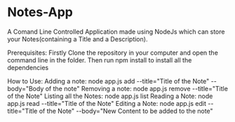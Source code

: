 # Notes-App
A Comand Line Controlled Application made using NodeJs which can store your Notes(containing a Title and a Description).

Prerequisites: 
Firstly Clone the repository in your computer and open the command line in the folder.
Then run npm install to install all the dependencies

How to Use: 
Adding a note:  node app.js add --title="Title of the Note" --body="Body of the note"
Removing a note: node app.js remove --title="Title of the Note"
Listing all the Notes: node app.js list
Reading a Note: node app.js read --title="Title of the Note"
Editing a Note: node app.js edit --title="Title of the Note" --body="New Content to be added to the note"

